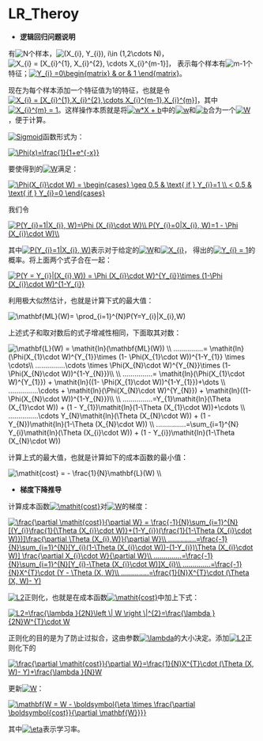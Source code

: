 # LR_Theroy

+ **逻辑回归问题说明**

有<img src="http://latex.codecogs.com/gif.latex?N" title="N" />个样本，<img src="http://latex.codecogs.com/gif.latex?(X_{i},&space;Y_{i}),&space;i\in&space;(1,2\cdots&space;N)" title="(X_{i}, Y_{i}), i\in (1,2\cdots N)" />，<img src="http://latex.codecogs.com/gif.latex?X_{i}&space;=&space;[X_{i}^{1},&space;X_{i}^{2},&space;\cdots&space;X_{i}^{m-1}]" title="X_{i} = [X_{i}^{1}, X_{i}^{2}, \cdots X_{i}^{m-1}]" />， 表示每个样本有<img src="http://latex.codecogs.com/gif.latex?m-1" title="m-1" />个特征；<a href="http://www.codecogs.com/eqnedit.php?latex=Y_{i}&space;=0\begin{matrix}&space;&&space;or&space;&&space;1&space;\end{matrix}" target="_blank"><img src="http://latex.codecogs.com/gif.latex?Y_{i}&space;=0\begin{matrix}&space;&&space;or&space;&&space;1&space;\end{matrix}" title="Y_{i} =0\begin{matrix} & or & 1 \end{matrix}" /></a>。
 
现在为每个样本添加一个特征值为1的特征，也就是令<a href="http://www.codecogs.com/eqnedit.php?latex=X_{i}&space;=&space;[X_{i}^{1},X_{i}^{2},\cdots&space;X_{i}^{m-1},X_{i}^{m}]" target="_blank"><img src="http://latex.codecogs.com/gif.latex?X_{i}&space;=&space;[X_{i}^{1},X_{i}^{2},\cdots&space;X_{i}^{m-1},X_{i}^{m}]" title="X_{i} = [X_{i}^{1},X_{i}^{2},\cdots X_{i}^{m-1},X_{i}^{m}]" /></a>，其中<a href="http://www.codecogs.com/eqnedit.php?latex=X_{i}^{m}&space;=&space;1" target="_blank"><img src="http://latex.codecogs.com/gif.latex?X_{i}^{m}&space;=&space;1" title="X_{i}^{m} = 1" /></a>。这样操作本质就是将<a href="http://www.codecogs.com/eqnedit.php?latex=w*X&space;&plus;&space;b" target="_blank"><img src="http://latex.codecogs.com/gif.latex?w*X&space;&plus;&space;b" title="w*X + b" /></a>中的<a href="http://www.codecogs.com/eqnedit.php?latex=w" target="_blank"><img src="http://latex.codecogs.com/gif.latex?w" title="w" /></a>和<a href="http://www.codecogs.com/eqnedit.php?latex=w" target="_blank"><img src="http://latex.codecogs.com/gif.latex?b" title="b" /></a>合为一个<a href="http://www.codecogs.com/eqnedit.php?latex=W" target="_blank"><img src="http://latex.codecogs.com/gif.latex?W" title="W" /></a>，便于计算。

<a href="http://www.codecogs.com/eqnedit.php?latex=Sigmoid" target="_blank"><img src="http://latex.codecogs.com/gif.latex?Sigmoid" title="Sigmoid" /></a>函数形式为：

<a href="http://www.codecogs.com/eqnedit.php?latex=\Phi(x)=\frac{1}{1&plus;e^{-x}}" target="_blank"><img src="http://latex.codecogs.com/gif.latex?\Phi(x)=\frac{1}{1&plus;e^{-x}}" title="\Phi(x)=\frac{1}{1+e^{-x}}" /></a>

要使得到的<a href="http://www.codecogs.com/eqnedit.php?latex=W" target="_blank"><img src="http://latex.codecogs.com/gif.latex?W" title="W" /></a>满足：

<a href="http://www.codecogs.com/eqnedit.php?latex=\Phi(X_{i}\cdot&space;W)&space;=&space;\begin{cases}&space;\geq&space;0.5&space;&&space;\text{&space;if&space;}&space;Y_{i}=1&space;\\&space;<&space;0.5&space;&&space;\text{&space;if&space;}&space;Y_{i}=0&space;\end{cases}" target="_blank"><img src="http://latex.codecogs.com/gif.latex?\Phi(X_{i}\cdot&space;W)&space;=&space;\begin{cases}&space;\geq&space;0.5&space;&&space;\text{&space;if&space;}&space;Y_{i}=1&space;\\&space;<&space;0.5&space;&&space;\text{&space;if&space;}&space;Y_{i}=0&space;\end{cases}" title="\Phi(X_{i}\cdot W) = \begin{cases} \geq 0.5 & \text{ if } Y_{i}=1 \\ < 0.5 & \text{ if } Y_{i}=0 \end{cases}" /></a>

我们令

<a href="http://www.codecogs.com/eqnedit.php?latex=P(Y_{i}=1|X_{i},&space;W)=\Phi&space;(X_{i}\cdot&space;W)\\&space;P(Y_{i}=0|X_{i},&space;W)=1&space;-&space;\Phi&space;(X_{i}\cdot&space;W)\\" target="_blank"><img src="http://latex.codecogs.com/gif.latex?P(Y_{i}=1|X_{i},&space;W)=\Phi&space;(X_{i}\cdot&space;W)\\&space;P(Y_{i}=0|X_{i},&space;W)=1&space;-&space;\Phi&space;(X_{i}\cdot&space;W)\\" title="P(Y_{i}=1|X_{i}, W)=\Phi (X_{i}\cdot W)\\ P(Y_{i}=0|X_{i}, W)=1 - \Phi (X_{i}\cdot W)\\" /></a>

其中<a href="http://www.codecogs.com/eqnedit.php?latex=P(Y_{i}=1|X_{i},&space;W)" target="_blank"><img src="http://latex.codecogs.com/gif.latex?P(Y_{i}=1|X_{i},&space;W)" title="P(Y_{i}=1|X_{i}, W)" /></a>表示对于给定的<a href="http://www.codecogs.com/eqnedit.php?latex=W" target="_blank"><img src="http://latex.codecogs.com/gif.latex?W" title="W" /></a>和<a href="http://www.codecogs.com/eqnedit.php?latex=X_{i}" target="_blank"><img src="http://latex.codecogs.com/gif.latex?X_{i}" title="X_{i}" /></a>， 得出的<a href="http://www.codecogs.com/eqnedit.php?latex=Y_{i}&space;=&space;1" target="_blank"><img src="http://latex.codecogs.com/gif.latex?Y_{i}&space;=&space;1" title="Y_{i} = 1" /></a>的概率。将上面两个式子合在一起：

<a href="http://www.codecogs.com/eqnedit.php?latex=P(Y&space;=&space;Y_{i}|(X_{i},W))&space;=&space;\Phi&space;(X_{i}\cdot&space;W)^{Y_{i}}\times&space;(1-\Phi&space;(X_{i}\cdot&space;W)^{1-Y_{i}}" target="_blank"><img src="http://latex.codecogs.com/gif.latex?P(Y&space;=&space;Y_{i}|(X_{i},W))&space;=&space;\Phi&space;(X_{i}\cdot&space;W)^{Y_{i}}\times&space;(1-\Phi&space;(X_{i}\cdot&space;W)^{1-Y_{i}}" title="P(Y = Y_{i}|(X_{i},W)) = \Phi (X_{i}\cdot W)^{Y_{i}}\times (1-\Phi (X_{i}\cdot W)^{1-Y_{i}}" /></a>

利用极大似然估计，也就是计算下式的最大值：

<img src="http://latex.codecogs.com/gif.latex?\mathbf{ML}(W)=&space;\prod_{i=1}^{N}P(Y=Y_{i}|X_{i},W)" title="\mathbf{ML}(W)= \prod_{i=1}^{N}P(Y=Y_{i}|X_{i},W)" />

上述式子和取对数后的式子增减性相同，下面取其对数：

<img src="http://latex.codecogs.com/gif.latex?\mathbf{L}(W)&space;=&space;\mathit{ln}(\mathbf{ML}(W))&space;\\&space;...............=&space;\mathit{ln}(\Phi(X_{1}\cdot&space;W)^{Y_{1}}\times&space;(1-&space;\Phi(X_{1}\cdot&space;W))^{1-Y_{1}}&space;\times&space;\cdots\\&space;...............\cdots&space;\times&space;\Phi(X_{N}\cdot&space;W)^{Y_{N}}\times&space;(1-&space;\Phi(X_{N}\cdot&space;W))^{1-Y_{N}})\\&space;\\&space;...............=&space;\mathit{ln}(\Phi(X_{1}\cdot&space;W)^{Y_{1}})&space;&plus;&space;\mathit{ln}((1-&space;\Phi(X_{1}\cdot&space;W))^{1-Y_{1}})&plus;\dots&space;\\&space;...............\cdots&space;&plus;&space;\mathit{ln}(\Phi(X_{N}\cdot&space;W)^{Y_{N}})&space;&plus;&space;\mathit{ln}((1-&space;\Phi(X_{N}\cdot&space;W))^{1-Y_{N}})\\&space;\\&space;...............=Y_{1}\mathit{ln}(\Theta&space;(X_{1}\cdot&space;W))&space;&plus;&space;(1&space;-&space;Y_{1})\mathit{ln}(1-\Theta&space;(X_{1}\cdot&space;W))&plus;\cdots&space;\\&space;...............\cdots&space;Y_{N}\mathit{ln}(\Theta&space;(X_{N}\cdot&space;W))&space;&plus;&space;(1&space;-&space;Y_{N})\mathit{ln}(1-\Theta&space;(X_{N}\cdot&space;W))&space;\\&space;...............=\sum_{i=1}^{N}&space;Y_{i}\mathit{ln}(\Theta&space;(X_{i}\cdot&space;W))&space;&plus;&space;(1&space;-&space;Y_{i})\mathit{ln}(1-\Theta&space;(X_{N}\cdot&space;W))" title="\mathbf{L}(W) = \mathit{ln}(\mathbf{ML}(W)) \\ ...............= \mathit{ln}(\Phi(X_{1}\cdot W)^{Y_{1}}\times (1- \Phi(X_{1}\cdot W))^{1-Y_{1}} \times \cdots\\ ...............\cdots \times \Phi(X_{N}\cdot W)^{Y_{N}}\times (1- \Phi(X_{N}\cdot W))^{1-Y_{N}})\\ \\ ...............= \mathit{ln}(\Phi(X_{1}\cdot W)^{Y_{1}}) + \mathit{ln}((1- \Phi(X_{1}\cdot W))^{1-Y_{1}})+\dots \\ ...............\cdots + \mathit{ln}(\Phi(X_{N}\cdot W)^{Y_{N}}) + \mathit{ln}((1- \Phi(X_{N}\cdot W))^{1-Y_{N}})\\ \\ ...............=Y_{1}\mathit{ln}(\Theta (X_{1}\cdot W)) + (1 - Y_{1})\mathit{ln}(1-\Theta (X_{1}\cdot W))+\cdots \\ ...............\cdots Y_{N}\mathit{ln}(\Theta (X_{N}\cdot W)) + (1 - Y_{N})\mathit{ln}(1-\Theta (X_{N}\cdot W)) \\ ...............=\sum_{i=1}^{N} Y_{i}\mathit{ln}(\Theta (X_{i}\cdot W)) + (1 - Y_{i})\mathit{ln}(1-\Theta (X_{N}\cdot W))" />

计算上式的最大值，也就是计算如下的成本函数的最小值：

<img src="http://latex.codecogs.com/gif.latex?\mathit{cost}&space;=&space;-&space;\frac{1}{N}\mathbf{L}(W)&space;\\" title="\mathit{cost} = - \frac{1}{N}\mathbf{L}(W) \\" />

+ **梯度下降推导**

计算成本函数<a href="http://www.codecogs.com/eqnedit.php?latex=\mathit{cost}" target="_blank"><img src="http://latex.codecogs.com/gif.latex?\mathit{cost}" title="\mathit{cost}" /></a>对<a href="http://www.codecogs.com/eqnedit.php?latex=W" target="_blank"><img src="http://latex.codecogs.com/gif.latex?W" title="W" /></a>的梯度：

<a href="http://www.codecogs.com/eqnedit.php?latex=\frac{\partial&space;\mathit{cost}}{\partial&space;W}&space;=&space;\frac{-1}{N}\sum_{i=1}^{N}[(Y_{i}\frac{1}{\Theta&space;(X_{i}\cdot&space;W)}&plus;(1-Y_{i})(\frac{1}{1-\Theta&space;(X_{i}\cdot&space;W)})]\frac{\partial&space;\Theta&space;(X_{i},W)}{\partial&space;W}\\&space;..............=\frac{-1}{N}\sum_{i=1}^{N}[Y_{i}(1-\Theta&space;(X_{i}\cdot&space;W))-(1-Y_{i})\Theta&space;(X_{i}\cdot&space;W)]&space;\frac{\partial&space;X_{i}\cdot&space;W}{\partial&space;W}\\&space;..............=\frac{-1}{N}\sum_{i=1}^{N}[Y_{i}-\Theta&space;(X_{i}\cdot&space;W)]X_{i}\\&space;..............=\frac{-1}{N}X^{T}\cdot&space;(Y&space;-&space;\Theta&space;(X,&space;W)\\&space;..............=\frac{1}{N}X^{T}\cdot&space;(\Theta&space;(X,&space;W)-&space;Y)" target="_blank"><img src="http://latex.codecogs.com/gif.latex?\frac{\partial&space;\mathit{cost}}{\partial&space;W}&space;=&space;\frac{-1}{N}\sum_{i=1}^{N}[(Y_{i}\frac{1}{\Theta&space;(X_{i}\cdot&space;W)}&plus;(1-Y_{i})(\frac{1}{1-\Theta&space;(X_{i}\cdot&space;W)})]\frac{\partial&space;\Theta&space;(X_{i},W)}{\partial&space;W}\\&space;..............=\frac{-1}{N}\sum_{i=1}^{N}[Y_{i}(1-\Theta&space;(X_{i}\cdot&space;W))-(1-Y_{i})\Theta&space;(X_{i}\cdot&space;W)]&space;\frac{\partial&space;X_{i}\cdot&space;W}{\partial&space;W}\\&space;..............=\frac{-1}{N}\sum_{i=1}^{N}[Y_{i}-\Theta&space;(X_{i}\cdot&space;W)]X_{i}\\&space;..............=\frac{-1}{N}X^{T}\cdot&space;(Y&space;-&space;\Theta&space;(X,&space;W)\\&space;..............=\frac{1}{N}X^{T}\cdot&space;(\Theta&space;(X,&space;W)-&space;Y)" title="\frac{\partial \mathit{cost}}{\partial W} = \frac{-1}{N}\sum_{i=1}^{N}[(Y_{i}\frac{1}{\Theta (X_{i}\cdot W)}+(1-Y_{i})(\frac{1}{1-\Theta (X_{i}\cdot W)})]\frac{\partial \Theta (X_{i},W)}{\partial W}\\ ..............=\frac{-1}{N}\sum_{i=1}^{N}[Y_{i}(1-\Theta (X_{i}\cdot W))-(1-Y_{i})\Theta (X_{i}\cdot W)] \frac{\partial X_{i}\cdot W}{\partial W}\\ ..............=\frac{-1}{N}\sum_{i=1}^{N}[Y_{i}-\Theta (X_{i}\cdot W)]X_{i}\\ ..............=\frac{-1}{N}X^{T}\cdot (Y - \Theta (X, W)\\ ..............=\frac{1}{N}X^{T}\cdot (\Theta (X, W)- Y)" /></a>

<a href="http://www.codecogs.com/eqnedit.php?latex=L2" target="_blank"><img src="http://latex.codecogs.com/gif.latex?L2" title="L2" /></a>正则化，也就是在成本函数<a href="http://www.codecogs.com/eqnedit.php?latex=\mathit{cost}" target="_blank"><img src="http://latex.codecogs.com/gif.latex?\mathit{cost}" title="\mathit{cost}" /></a>中加上下式：

<a href="http://www.codecogs.com/eqnedit.php?latex=L2=\frac{\lambda&space;}{2N}\left&space;\|&space;W&space;\right&space;\|^{2}=\frac{\lambda&space;}{2N}W^{T}\cdot&space;W" target="_blank"><img src="http://latex.codecogs.com/gif.latex?L2=\frac{\lambda&space;}{2N}\left&space;\|&space;W&space;\right&space;\|^{2}=\frac{\lambda&space;}{2N}W^{T}\cdot&space;W" title="L2=\frac{\lambda }{2N}\left \| W \right \|^{2}=\frac{\lambda }{2N}W^{T}\cdot W" /></a>

正则化的目的是为了防止过拟合，这由参数<a href="http://www.codecogs.com/eqnedit.php?latex=\lambda" target="_blank"><img src="http://latex.codecogs.com/gif.latex?\lambda" title="\lambda" /></a>的大小决定。添加<a href="http://www.codecogs.com/eqnedit.php?latex=L2" target="_blank"><img src="http://latex.codecogs.com/gif.latex?L2" title="L2" /></a>正则化下的

<a href="http://www.codecogs.com/eqnedit.php?latex=\frac{\partial&space;\mathit{cost}}{\partial&space;W}=\frac{1}{N}X^{T}\cdot&space;(\Theta&space;(X,&space;W)-&space;Y)&plus;\frac{\lambda&space;}{N}W" target="_blank"><img src="http://latex.codecogs.com/gif.latex?\frac{\partial&space;\mathit{cost}}{\partial&space;W}=\frac{1}{N}X^{T}\cdot&space;(\Theta&space;(X,&space;W)-&space;Y)&plus;\frac{\lambda&space;}{N}W" title="\frac{\partial \mathit{cost}}{\partial W}=\frac{1}{N}X^{T}\cdot (\Theta (X, W)- Y)+\frac{\lambda }{N}W" /></a>

更新<a href="http://www.codecogs.com/eqnedit.php?latex=W" target="_blank"><img src="http://latex.codecogs.com/gif.latex?W" title="W" /></a>：

<a href="http://www.codecogs.com/eqnedit.php?latex=\mathbf{W&space;=&space;W&space;-&space;\boldsymbol{\eta&space;\times&space;\frac{\partial&space;\boldsymbol{cost}}{\partial&space;\mathbf{W}}}}" target="_blank"><img src="http://latex.codecogs.com/gif.latex?\mathbf{W&space;=&space;W&space;-&space;\boldsymbol{\eta&space;\times&space;\frac{\partial&space;\boldsymbol{cost}}{\partial&space;\mathbf{W}}}}" title="\mathbf{W = W - \boldsymbol{\eta \times \frac{\partial \boldsymbol{cost}}{\partial \mathbf{W}}}}" /></a>

其中<a href="http://www.codecogs.com/eqnedit.php?latex=\eta" target="_blank"><img src="http://latex.codecogs.com/gif.latex?\eta" title="\eta" /></a>表示学习率。
